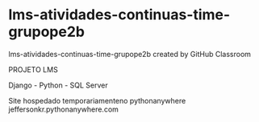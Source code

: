 # lms-atividades-continuas-time-grupope2b
lms-atividades-continuas-time-grupope2b created by GitHub Classroom

PROJETO LMS

Django - Python - SQL Server

Site hospedado temporariamenteno pythonanywhere
jeffersonkr.pythonanywhere.com

